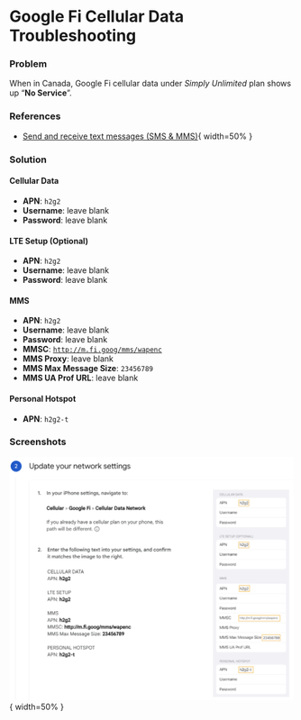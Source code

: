 # Google Fi Cellular Data Troubleshooting

### Problem

When in Canada, Google Fi cellular data under *Simply Unlimited* plan shows up “**No Service**”.

### References

* [Send and receive text messages (SMS & MMS)](https://support.google.com/fi/answer/6205096?hl=en&co=GENIE.Platform%3DiOS){ width=50% }

### Solution

#### Cellular Data

* **APN**: `h2g2`
* **Username**: leave blank
* **Password**: leave blank

#### LTE Setup (Optional)

* **APN**: `h2g2`
* **Username**: leave blank
* **Password**: leave blank

#### MMS

* **APN**: `h2g2`
* **Username**: leave blank
* **Password**: leave blank
* **MMSC**: [`http://m.fi.goog/mms/wapenc`](http://m.fi.goog/mms/wapenc)
* **MMS Proxy**: leave blank
* **MMS Max Message Size**: `23456789`
* **MMS UA Prof URL**: leave blank

#### Personal Hotspot

* **APN**: `h2g2-t`


### Screenshots
![](./cellular-data-network.jpg){ width=50% }